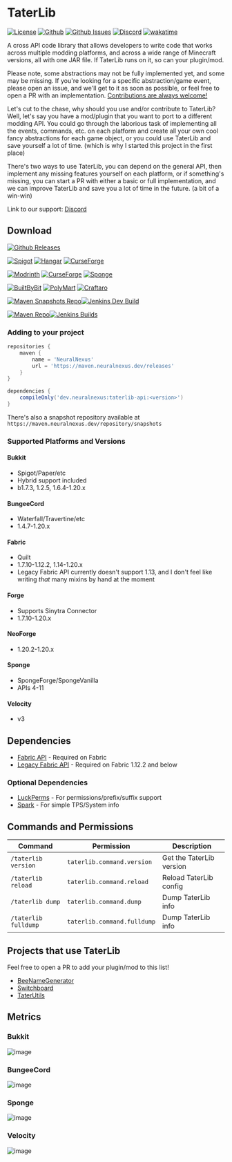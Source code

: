 # TaterLib

[![License](https://img.shields.io/github/license/p0t4t0sandwich/TaterLib?color=blue)](https://github.com/p0t4t0sandwich/TaterLib/blob/main/LICENSE)
[![Github](https://img.shields.io/github/stars/p0t4t0sandwich/TaterLib)](https://github.com/p0t4t0sandwich/TaterLib)
[![Github Issues](https://img.shields.io/github/issues/p0t4t0sandwich/TaterLib?label=Issues)](https://github.com/p0t4t0sandwich/TaterLib/issues)
[![Discord](https://img.shields.io/discord/1067482396246683708?color=7289da&logo=discord&logoColor=white)](https://discord.neuralnexus.dev)
[![wakatime](https://wakatime.com/badge/user/fc67ce74-ca69-40a4-912f-61b26dbe3068/project/ba087a5d-fd50-4b54-9723-3effbfda7567.svg)](https://wakatime.com/badge/user/fc67ce74-ca69-40a4-912f-61b26dbe3068/project/ba087a5d-fd50-4b54-9723-3effbfda7567)

A cross API code library that allows developers to write code that works across multiple modding platforms, and across a
wide range of Minecraft versions, all with one JAR file. If TaterLib runs on it, so can your plugin/mod.

Please note, some abstractions may not be fully implemented yet, and some may be missing.
If you're looking for a specific abstraction/game event, please open an issue, and we'll get to it as soon as possible,
or feel free to open a PR with an implementation.
[Contributions are always welcome!](https://github.com/p0t4t0sandwich/TaterLib/blob/main/.github/CONTRIBUTING.md)

Let's cut to the chase, why should you use and/or contribute to TaterLib? Well, let's say you have a mod/plugin that you
want to port to a different modding API. You could go through the laborious task of implementing all the events,
commands, etc. on each platform and create all your own cool fancy abstractions for each game object, or you could use
TaterLib and save yourself a lot of time. (which is why I started this project in the first place)

There's two ways to use TaterLib, you can depend on the general API, then implement any missing features yourself on
each platform, or if something's missing, you can start a PR with either a basic or full implementation, and we can
improve TaterLib and save you a lot of time in the future. (a bit of a win-win)

Link to our support: [Discord](https://discord.neuralnexus.dev)

## Download

[![Github Releases](https://img.shields.io/github/downloads/p0t4t0sandwich/TaterLib/total?label=Github&logo=github&color=181717)](https://github.com/p0t4t0sandwich/TaterLib/releases)

[![Spigot](https://img.shields.io/spiget/downloads/111852?label=Spigot&logo=spigotmc&color=ED8106)](https://www.spigotmc.org/resources/taterlib.111852/)
[![Hangar](https://img.shields.io/badge/Hangar-download-blue)](https://hangar.papermc.io/p0t4t0sandwich/TaterLib)
[![CurseForge](https://img.shields.io/curseforge/dt/980381?label=Bukkit&logo=https%3A%2F%2Fbukkit.org%2favicon.ico&color=1E6AB7)](https://www.curseforge.com/minecraft/bukkit-plugins/taterlib)

[![Modrinth](https://img.shields.io/modrinth/dt/taterlib?label=Modrinth&logo=modrinth&color=00AF5C)](https://modrinth.com/mod/taterlib)
[![CurseForge](https://img.shields.io/curseforge/dt/900128?label=CurseForge&logo=curseforge&color=F16436)](https://www.curseforge.com/minecraft/mc-mods/taterlib)
[![Sponge](https://img.shields.io/ore/dt/taterlib?label=Sponge&logo=https%3A%2F%2Fspongepowered.org%2Ffavicon.ico&color=F7CF0D)](https://ore.spongepowered.org/p0t4t0sandwich/TaterLib)

[![BuiltByBit](https://img.shields.io/badge/BuiltByBit-download-blue?logo=https%3A%2F%2Fbuiltbybit.com%2Ffavicon.ico)](https://builtbybit.com/resources/taterlib.40265/)
[![PolyMart](https://img.shields.io/badge/PolyMart-download-cyan?logo=https%3A%2F%2Fpolymart.org%2Ffavicon.ico)](https://polymart.org/resource/taterlib.5552)
[![Craftaro](https://img.shields.io/badge/Craftaro-download-orange?logo=https%3A%2F%2Fcraftaro.com%2Ffavicon.ico)](https://craftaro.com/marketplace/product/taterlib.2771)

[![Maven Snapshots Repo](https://img.shields.io/maven-metadata/v?label=Snapshot&metadataUrl=https%3A%2F%2Fmaven.neuralnexus.dev%2Fsnapshots%2Fdev%2Fneuralnexus%2Ftaterlib-api%2Fmaven-metadata.xml)](https://maven.neuralnexus.dev/#/snapshots/dev/neuralnexus/taterlib-api)[![Jenkins Dev Build](https://img.shields.io/jenkins/build?jobUrl=https%3A%2F%2Fjenkins.neuralnexus.dev%2Fjob%2FTaterLibDev%2F)](https://jenkins.neuralnexus.dev/job/TaterLibDev/)

[![Maven Repo](https://img.shields.io/maven-metadata/v?label=Release&metadataUrl=https%3A%2F%2Fmaven.neuralnexus.dev%2Freleases%2Fdev%2Fneuralnexus%2Ftaterlib-api%2Fmaven-metadata.xml)](https://maven.neuralnexus.dev/#/releases/dev/neuralnexus/taterlib-api)[![Jenkins Builds](https://img.shields.io/jenkins/build?jobUrl=https%3A%2F%2Fjenkins.neuralnexus.dev%2Fjob%2FTaterLib%2F)](https://jenkins.neuralnexus.dev/job/TaterLib/)

### Adding to your project

```gradle
repositories {
    maven {
        name = 'NeuralNexus'
        url = 'https://maven.neuralnexus.dev/releases'
    }
}

dependencies {
    compileOnly('dev.neuralnexus:taterlib-api:<version>')
}
```

There's also a snapshot repository available at `https://maven.neuralnexus.dev/repository/snapshots`

### Supported Platforms and Versions

#### Bukkit

- Spigot/Paper/etc
- Hybrid support included
- b1.7.3, 1.2.5, 1.6.4-1.20.x

#### BungeeCord

- Waterfall/Travertine/etc
- 1.4.7-1.20.x

#### Fabric

- Quilt
- 1.7.10-1.12.2, 1.14-1.20.x
- Legacy Fabric API currently doesn't support 1.13, and I don't feel like writing *that* many mixins by hand at the
  moment

#### Forge

- Supports Sinytra Connector
- 1.7.10-1.20.x

#### NeoForge

- 1.20.2-1.20.x

#### Sponge

- SpongeForge/SpongeVanilla
- APIs 4-11

#### Velocity

- v3

## Dependencies

- [Fabric API](https://modrinth.com/mod/fabric-api) - Required on Fabric
- [Legacy Fabric API](https://www.curseforge.com/minecraft/mc-mods/legacy-fabric-api) - Required on Fabric 1.12.2 and
  below

### Optional Dependencies

- [LuckPerms](https://luckperms.net/) - For permissions/prefix/suffix support
- [Spark](https://spark.lucko.me/) - For simple TPS/System info

## Commands and Permissions

| Command              | Permission                  | Description              |
|----------------------|-----------------------------|--------------------------|
| `/taterlib version`  | `taterlib.command.version`  | Get the TaterLib version |
| `/taterlib reload`   | `taterlib.command.reload`   | Reload TaterLib config   |
| `/taterlib dump`     | `taterlib.command.dump`     | Dump TaterLib info       |
| `/taterlib fulldump` | `taterlib.command.fulldump` | Dump TaterLib info       |

## Projects that use TaterLib

Feel free to open a PR to add your plugin/mod to this list!

- [BeeNameGenerator](https://github.com/p0t4t0sandwich/BeeNameGeneratorPlugin)
- [Switchboard](https://github.com/p0t4t0sandwich/Switchboard)
- [TaterUtils](https://github.com/p0t4t0sandwich/TaterUtils)

## Metrics

### Bukkit

![image](https://bstats.org/signatures/bukkit/TaterLib.svg)

### BungeeCord

![image](https://bstats.org/signatures/bungeecord/TaterLib.svg)

### Sponge

![image](https://bstats.org/signatures/sponge/TaterLib.svg)

### Velocity

![image](https://bstats.org/signatures/velocity/TaterLib.svg)
